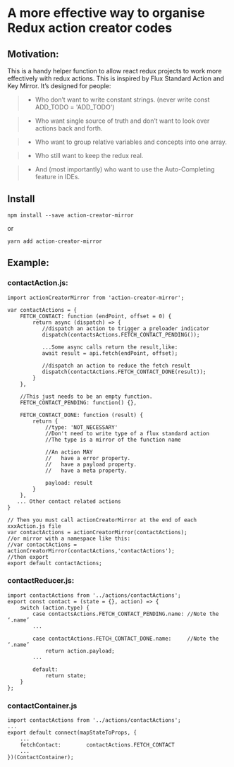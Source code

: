 # A more effective way to organise Redux action creator codes

## Motivation:

This is a handy helper function to allow react redux projects to work more effectively with redux actions. This is inspired by Flux Standard Action and Key Mirror. It’s designed for people:

>- Who don’t want to write constant strings.  (never write const ADD_TODO = 'ADD_TODO')

>- Who want single source of truth and don’t want to look over actions  back and forth.

>- Who want to group relative variables and concepts into one array.

>- Who still want to keep the redux real.

>- And (most importantly) who want to use the Auto-Completing feature in IDEs.


## Install
```
npm install --save action-creator-mirror
```
or

```
yarn add action-creator-mirror
```

## Example:

### contactAction.js:
```
import actionCreatorMirror from 'action-creator-mirror';

var contactActions = {
    FETCH_CONTACT: function (endPoint, offset = 0) {
        return async (dispatch) => {
           //dispatch an action to trigger a preloader indicator
           dispatch(contactsActions.FETCH_CONTACT_PENDING());

           ...Some async calls return the result,like:
           await result = api.fetch(endPoint, offset);

           //dispatch an action to reduce the fetch result
           dispatch(contactActions.FETCH_CONTACT_DONE(result));
        }
    },

    //This just needs to be an empty function.
    FETCH_CONTACT_PENDING: function() {},

    FETCH_CONTACT_DONE: function (result) {
        return {
            //type: 'NOT_NECESSARY'
            //Don't need to write type of a flux standard action
            //The type is a mirror of the function name

            //An action MAY
            //   have a error property.
            //   have a payload property.
            //   have a meta property.

            payload: result
        }
    },
   ... Other contact related actions
}

// Then you must call actionCreatorMirror at the end of each xxxAction.js file
var contactActions = actionCreatorMirror(contactActions);
//or mirror with a namespace like this:
//var contactActions = actionCreatorMirror(contactActions,'contactActions');
//then export
export default contactActions;
```

### contactReducer.js:
```
import contactActions from '../actions/contactActions';
export const contact = (state = {}, action) => {
    switch (action.type) {
        case contactsActions.FETCH_CONTACT_PENDING.name: //Note the ‘.name’
        ...

        case contactActions.FETCH_CONTACT_DONE.name:     //Note the ‘.name’
            return action.payload;
        ...

        default:
            return state;
    }
};
```

### contactContainer.js
```
import contactActions from '../actions/contactActions';
...
export default connect(mapStateToProps, {
    ...
    fetchContact:        contactActions.FETCH_CONTACT
    ...
})(ContactContainer);
```
